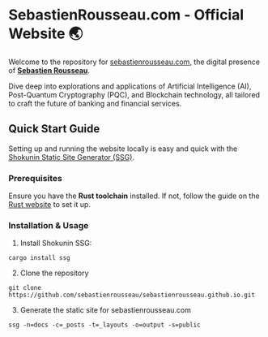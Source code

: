 # SebastienRousseau.com - Official Website 🌏

Welcome to the repository for
[sebastienrousseau.com](https://sebastienrousseau.com), the digital presence of
[**Sebastien Rousseau**](https://github.com/sebastienrousseau).

Dive deep into explorations and applications of Artificial Intelligence (AI),
Post-Quantum Cryptography (PQC), and Blockchain technology, all tailored to
craft the future of banking and financial services.

## Quick Start Guide

Setting up and running the website locally is easy and quick with the
[Shokunin Static Site Generator (SSG)][00].

### Prerequisites

Ensure you have the **Rust toolchain** installed. If not, follow the guide on
the [Rust website][01] to set it up.

### Installation & Usage

1. Install Shokunin SSG:

```shell
cargo install ssg
```

2. Clone the repository

```shell
git clone https://github.com/sebastienrousseau/sebastienrousseau.github.io.git
```

3. Generate the static site for sebastienrousseau.com

```shell
ssg -n=docs -c=_posts -t=_layouts -o=output -s=public
```


[00]: https://shokunin.one "Shokunin Static Site Generator"
[01]: https://www.rust-lang.org/learn/get-started "Rust"
